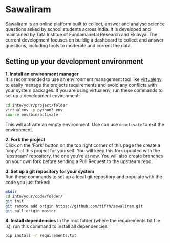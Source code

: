 # Sawaliram
Sawaliram is an online platform built to collect, answer and analyse science questions asked by school students across India. It is developed and maintained by Tata Institue of Fundamanetal Research and Eklavya. The current development focuses on buildig a dashboard to collect and answer questions, including tools to moderate and correct the data.

## Setting up your development environment
**1. Install an environment manager**  
It is recommended to use an environment management tool like [virtualenv](https://virtualenv.pypa.io/en/stable/) to easily manage the projects requirements and avoid any conflicts with your system packages. If you are using virtualenv, run these commands to set up a development environment:
```bash
cd into/your/project/folder
virtualenv -p python3 env
source env/bin/activate
```
This will activate an empty environment. Use can use ```deactivate``` to exit the environment.

**2. Fork the project**  
Click on the 'Fork' button on the top right corner of this page the create a 'copy' of this project for yourself. You will keep this fork updated with the 'upstream' repository, the one you're at now. You will also create branches on your own fork before sending a Pull Request to the upstream repo.  

**3. Set up a git repository for your system**  
Run these commands to set up a local git repository and populate with the code you just forked:
```sh
mkdir
cd into/your/code/folder/
git init
git remote add origin https://github.com/tifrh/sawaliram.git
git pull origin master
```

**4. Install dependencies**
In the root folder (where the requirements.txt file is), run this command to install all dependencies:
```bash
pip install -r requirements.txt
```
